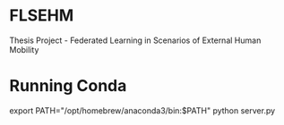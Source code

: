 # FLSEHM
Thesis Project - Federated Learning in Scenarios of External Human Mobility 


# Running Conda
export PATH="/opt/homebrew/anaconda3/bin:$PATH"
python server.py